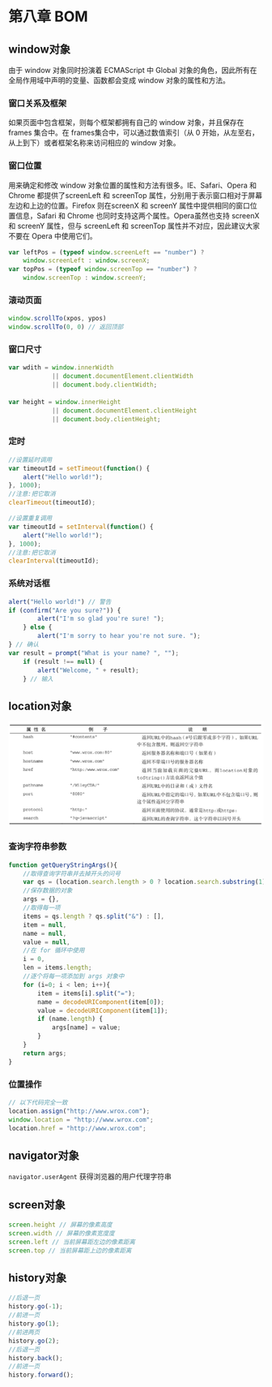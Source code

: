 # 第八章 BOM

## window对象

由于 window 对象同时扮演着 ECMAScript 中 Global 对象的角色，因此所有在全局作用域中声明的变量、函数都会变成 window 对象的属性和方法。

### 窗口关系及框架

如果页面中包含框架，则每个框架都拥有自己的 window 对象，并且保存在 frames 集合中。在 frames集合中，可以通过数值索引（从 0 开始，从左至右，从上到下）或者框架名称来访问相应的 window 对象。

### 窗口位置

用来确定和修改 window 对象位置的属性和方法有很多。IE、Safari、Opera 和 Chrome 都提供了screenLeft 和 screenTop 属性，分别用于表示窗口相对于屏幕左边和上边的位置。Firefox 则在screenX 和 screenY 属性中提供相同的窗口位置信息，Safari 和 Chrome 也同时支持这两个属性。Opera虽然也支持 screenX 和 screenY 属性，但与 screenLeft 和 screenTop 属性并不对应，因此建议大家不要在 Opera 中使用它们。

```js
var leftPos = (typeof window.screenLeft == "number") ?
    window.screenLeft : window.screenX;
var topPos = (typeof window.screenTop == "number") ?
    window.screenTop : window.screenY;
```

### 滚动页面

```js
window.scrollTo(xpos, ypos)
window.scrollTo(0, 0) // 返回顶部
```

### 窗口尺寸

```js
var wdith = window.innerWidth
            || document.documentElement.clientWidth
            || document.body.clientWidth;

var height = window.innerHeight
            || document.documentElement.clientHeight
            || document.body.clientHeight;
```

### 定时

```js
//设置延时调用
var timeoutId = setTimeout(function() {
    alert("Hello world!");
}, 1000);
//注意:把它取消
clearTimeout(timeoutId);
```

```js
//设置重复调用
var timeoutId = setInterval(function() {
    alert("Hello world!");
}, 1000);
//注意:把它取消
clearInterval(timeoutId);
```

### 系统对话框

```js
alert("Hello world!") // 警告
if (confirm("Are you sure?")) {
        alert("I'm so glad you're sure! ");
    } else {
        alert("I'm sorry to hear you're not sure. ");
} // 确认
var result = prompt("What is your name? ", "");
    if (result !== null) {
        alert("Welcome, " + result);
    } // 输入
```

## location对象

![location属性](./media/location属性.png)

### 查询字符串参数

```js
function getQueryStringArgs(){
    //取得查询字符串并去掉开头的问号
    var qs = (location.search.length > 0 ? location.search.substring(1) : ""),
    //保存数据的对象
    args = {},
    //取得每一项
    items = qs.length ? qs.split("&") : [],
    item = null,
    name = null,
    value = null,
    //在 for 循环中使用
    i = 0,
    len = items.length;
    //逐个将每一项添加到 args 对象中
    for (i=0; i < len; i++){
        item = items[i].split("=");
        name = decodeURIComponent(item[0]);
        value = decodeURIComponent(item[1]);
        if (name.length) {
            args[name] = value;
        }
    }
    return args;
}
```

### 位置操作

```js
// 以下代码完全一致
location.assign("http://www.wrox.com");
window.location = "http://www.wrox.com";
location.href = "http://www.wrox.com";
```

## navigator对象

`navigator.userAgent` 获得浏览器的用户代理字符串

## screen对象

```js
screen.height // 屏幕的像素高度
screen.width // 屏幕的像素宽度度
screen.left // 当前屏幕距左边的像素距离
screen.top // 当前屏幕距上边的像素距离
```

## history对象

```js
//后退一页
history.go(-1);
//前进一页
history.go(1);
//前进两页
history.go(2);
//后退一页
history.back();
//前进一页
history.forward();
```
